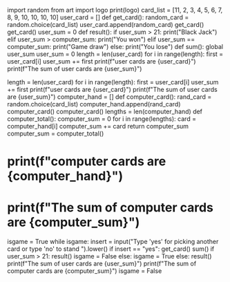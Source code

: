 import random
from art import logo
print(logo)
card_list = [11, 2, 3, 4, 5, 6, 7, 8, 9, 10, 10, 10, 10]
user_card = []
def get_card():
    random_card = random.choice(card_list)
    user_card.append(random_card)
get_card()
get_card()
user_sum = 0
def result():
    if user_sum > 21:
        print("Black Jack")
    elif user_sum > computer_sum:
        print("You won")
    elif user_sum == computer_sum:
        print("Game draw")
    else:
        print("You lose")
def sum():
    global user_sum
    user_sum = 0
    length = len(user_card)
    for i in range(length):
        first = user_card[i]
        user_sum += first
    print(f"user cards are {user_card}")
    print(f"The sum of user cards are {user_sum}")

length = len(user_card)
for i in range(length):
    first = user_card[i]
    user_sum += first
print(f"user cards are {user_card}")
print(f"The sum of user cards are {user_sum}")
computer_hand = []
def computer_card():
    rand_card = random.choice(card_list)
    computer_hand.append(rand_card)
computer_card()
computer_card()
lengths = len(computer_hand)
def computer_total():
    computer_sum = 0
    for i in range(lengths):
        card = computer_hand[i]
        computer_sum += card
    return computer_sum
computer_sum = computer_total()
# print(f"computer cards are {computer_hand}")
# print(f"The sum of computer cards are {computer_sum}") 
isgame = True
while isgame:
    insert = input("Type 'yes' for picking another card or type 'no' to stand ").lower()
    if insert == "yes":
        get_card()
        sum()
        if user_sum > 21:
            result()
            isgame = False
        else:
            isgame = True
    else:
        result()
        print(f"The sum of user cards are {user_sum}")
        print(f"The sum of computer cards are {computer_sum}") 
        isgame = False
